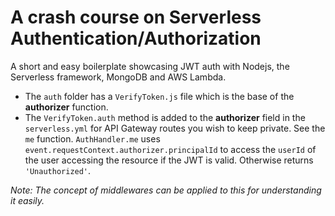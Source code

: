 # A crash course on Serverless Authentication/Authorization
A short and easy boilerplate showcasing JWT auth with Nodejs, the Serverless framework, MongoDB and AWS Lambda.

- The `auth` folder has a `VerifyToken.js` file which is the base of the **authorizer** function.
- The `VerifyToken.auth` method is added to the **authorizer** field in the `serverless.yml` for API Gateway routes you wish to keep private. See the `me` function. `AuthHandler.me` uses `event.requestContext.authorizer.principalId` to access the `userId` of the user accessing the resource if the JWT is valid. Otherwise returns `'Unauthorized'`.

*Note: The concept of middlewares can be applied to this for understanding it easily.*